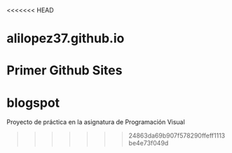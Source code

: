 <<<<<<< HEAD
# alilopez37.github.io
Primer Github Sites
=======
# blogspot
Proyecto de práctica en la asignatura de Programación Visual
>>>>>>> 24863da69b907f578290ffeff1113be4e73f049d
